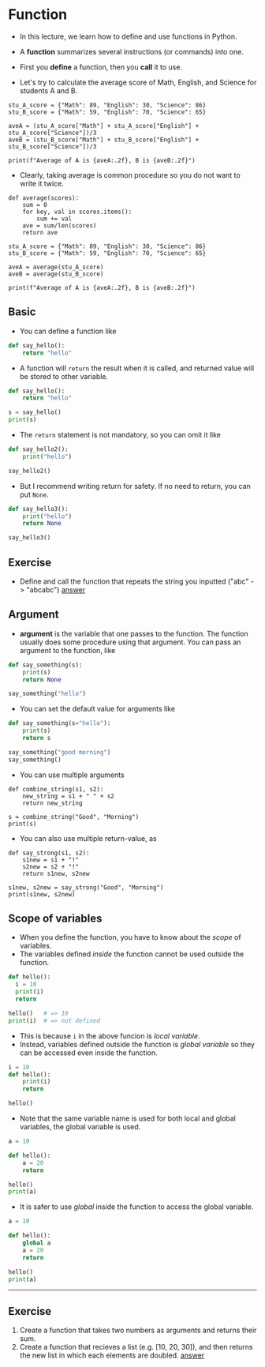# Function
* In this lecture, we learn how to define and use functions in Python.
* A **function** summarizes several instructions (or commands) into one.
* First you **define** a function, then you **call** it to use.

* Let's try to calculate the average score of Math, English, and Science for students A and B.
```python{cmd}
stu_A_score = {"Math": 89, "English": 30, "Science": 86}
stu_B_score = {"Math": 59, "English": 70, "Science": 65}

aveA = (stu_A_score["Math"] + stu_A_score["English"] + stu_A_score["Science"])/3
aveB = (stu_B_score["Math"] + stu_B_score["English"] + stu_B_score["Science"])/3

print(f"Average of A is {aveA:.2f}, B is {aveB:.2f}")
```
* Clearly, taking average is common procedure so you do not want to write it twice.
```python{cmd}
def average(scores):
    sum = 0
    for key, val in scores.items():
        sum += val
    ave = sum/len(scores)
    return ave

stu_A_score = {"Math": 89, "English": 30, "Science": 86}
stu_B_score = {"Math": 59, "English": 70, "Science": 65}

aveA = average(stu_A_score)
aveB = average(stu_B_score)

print(f"Average of A is {aveA:.2f}, B is {aveB:.2f}")
```

## Basic
* You can define a function like
```python
def say_hello():
    return "hello"
```
* A function will `return` the result when it is called, and returned value will be stored to other variable.
```python {cmd}
def say_hello():
    return "hello"

s = say_hello()
print(s)
```

* The `return` statement is not mandatory, so you can omit it like
```python {cmd}
def say_hello2():
    print("hello")

say_hello2()
```
* But I recommend writing return for safety. If no need to return, you can put `None`.
```python {cmd}
def say_hello3():
    print("hello")
    return None

say_hello3()
```
## Exercise
* Define and call the function that repeats the string you inputted ("abc" -> "abcabc")
<a href="./answer.md#function1">answer</a>

## Argument
* **argument** is the variable that one passes to the function. The function usually does some procedure using that argument. You can pass an argument to the function, like
```python {cmd}
def say_something(s):
    print(s)
    return None

say_something("hello")
```
* You can set the default value for arguments like
```python {cmd}
def say_something(s="hello"):
    print(s)
    return s

say_something("good morning")
say_something()
```
* You can use multiple arguments
```python{cmd}
def combine_string(s1, s2):
    new_string = s1 + " " + s2
    return new_string

s = combine_string("Good", "Morning")
print(s)
```
* You can also use multiple return-value, as
```python{cmd}
def say_strong(s1, s2):
    s1new = s1 + "!"
    s2new = s2 + "!"
    return s1new, s2new

s1new, s2new = say_strong("Good", "Morning")
print(s1new, s2new)
```

## Scope of variables
* When you define the function, you have to know about the *scope* of variables.
* The variables defined *inside* the function cannot be used outside the function.
```python {cmd}
def hello():
  i = 10
  print(i)
  return

hello()   # => 10
print(i)  # => not defined
```
* This is because `i` in the above funcion is *local variable*.
* Instead, variables defined outside the function is *global variable* so they can be accessed even inside the function.
```python {cmd}
i = 10
def hello():
    print(i)
    return

hello()
```
* Note that the same variable name is used for both local and global variables, the global variable is used.
```python {cmd}
a = 10

def hello():
    a = 20
    return

hello()
print(a)
```
* It is safer to use *global* inside the function to access the global variable.
```python {cmd}
a = 10

def hello():
    global a
    a = 20
    return

hello()
print(a)
```

---

## Exercise
1. Create a function that takes two numbers as arguments and returns their sum.
2. Create a function that recieves a list (e.g. [10, 20, 30]), and then returns the new list in which each elements are doubled.
<a href="./answer.md#function2">answer</a>
